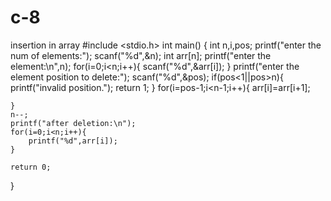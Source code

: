 # c-8
insertion in array
#include <stdio.h>
int main() 
{
    int n,i,pos;
    printf("enter the num of elements:");
    scanf("%d",&n);
    int arr[n];
    printf("enter the element:\n",n);
    for(i=0;i<n;i++){
        scanf("%d",&arr[i]);
    }
    printf("enter the element position to delete:");
    scanf("%d",&pos);
    if(pos<1||pos>n){
        printf("invalid position.");
        return 1;
    }
    for(i=pos-1;i<n-1;i++){
        arr[i]=arr[i+1];
        
    }
    n--;
    printf("after deletion:\n");
    for(i=0;i<n;i++){
        printf("%d",arr[i]);
    }
    
    return 0;
}
